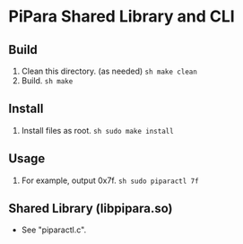 PiPara Shared Library and CLI
=============================

## Build
  1. Clean this directory. (as needed)
    ```sh
    make clean
    ```
  1. Build.
    ```sh
    make
    ```

## Install
  1. Install files as root.
    ```sh
    sudo make install
    ```

## Usage
  1. For example, output 0x7f.
    ```sh
    sudo piparactl 7f
    ```

## Shared Library (libpipara.so)
  * See "piparactl.c".

